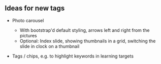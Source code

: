 Ideas for new tags
------------------

* Photo carousel
   - With bootstrap'd default styling, arrows left and right from the pictures
   - Optional: Index slide, showing thumbnails in a grid, switching the slide in clock on a thumbnail


* Tags / chips, e.g. to highlight keywords in learning targets